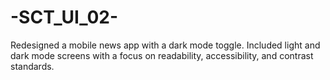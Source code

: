 # -SCT_UI_02-
Redesigned a mobile news app with a dark mode toggle. Included light and dark mode screens with a focus on readability, accessibility, and contrast standards.
